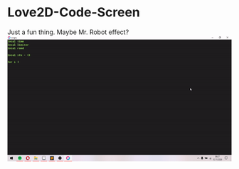 # Love2D-Code-Screen
Just a fun thing. Maybe Mr. Robot effect?
![alt text](https://github.com/nikneym/Love2D-Code-Screen/blob/main/presentation.gif)
